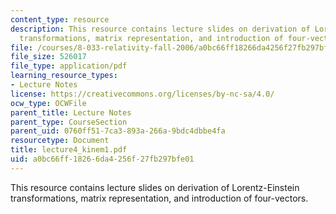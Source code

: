 ```yaml
---
content_type: resource
description: This resource contains lecture slides on derivation of Lorentz-Einstein
  transformations, matrix representation, and introduction of four-vectors.
file: /courses/8-033-relativity-fall-2006/a0bc66ff18266da4256f27fb297bfe01_lecture4_kinem1.pdf
file_size: 526017
file_type: application/pdf
learning_resource_types:
- Lecture Notes
license: https://creativecommons.org/licenses/by-nc-sa/4.0/
ocw_type: OCWFile
parent_title: Lecture Notes
parent_type: CourseSection
parent_uid: 0760ff51-7ca3-893a-266a-9bdc4dbbe4fa
resourcetype: Document
title: lecture4_kinem1.pdf
uid: a0bc66ff-1826-6da4-256f-27fb297bfe01
---
```

This resource contains lecture slides on derivation of Lorentz-Einstein transformations, matrix representation, and introduction of four-vectors.